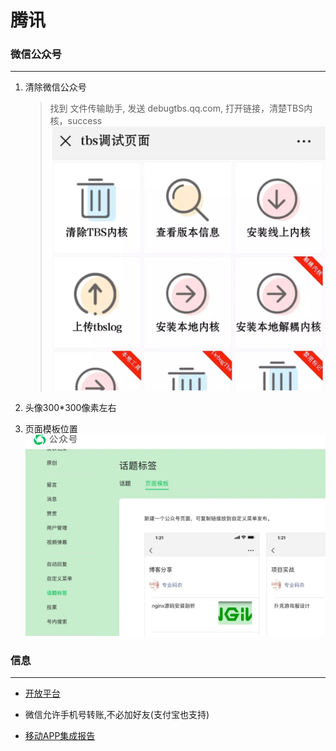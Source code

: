 # 腾讯
<!-- toc --> 

### 微信公众号

***

1. 清除微信公众号

    >找到 文件传输助手, 发送 debugtbs.qq.com, 打开链接，清楚TBS内核，success
    ![tbs](../webp/tencent/tbs.webp "tbs")

2. 头像300*300像素左右

3. 页面模板位置
    ![page_template](../webp/tencent/page_template.webp "page_template")

### 信息

***

* [开放平台](https://developers.weixin.qq.com)

* 微信允许手机号转账,不必加好友(支付宝也支持)

* [移动APP集成报告](https://bugly.qq.com/)
